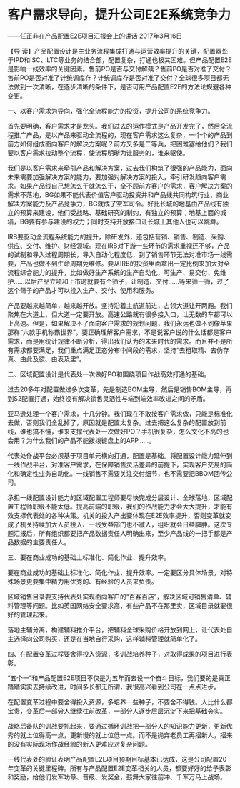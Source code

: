 # 客户需求导向，提升公司E2E系统竞争力

——任正非在产品配置E2E项目汇报会上的讲话 2017年3月16日

【导 读】产品配置设计是主业务流程集成打通与运营效率提升的关键，配置器处于IPD和ISC、LTC等业务的结合部，配置复杂，打通也极其困难。但产品配置E2E是影响一线效率的关键因素。售前PO是否与交付解藕？售前PO是否对准了交付？售前PO是否对准了计统调库存？计统调库存是否对准了交付？全球很多项目都无法做到一次清晰，在逐步清晰的条件下，是否可用产品配置E2E的方法论规避各种变更。

一、以客户需求为导向，强化全流程能力的投资，提升公司的系统竞争力。

首先要明确，客户需求才是龙头。我们过去的运作模式是产品开发完了，然后全流程推广产品，是以产品来驱动全流程的，现在客户需求这么复杂，一个个的产品到前方如何组成面向客户的解决方案呢？前方又多是二等兵，把困难塞给他们？我们要以客户需求拉动整个流程，使流程明晰为谁服务的，谁来驱使。

我们是以客户需求来牵引产品和解决方案，过去我们构筑了很强的产品能力，面向未来需要加强解决方案的能力，要加强对解决方案的投入，牵引研发趋向客户需求。如果产品线自己想怎么干就怎么干，全不顾前方客户的需求，客户解决方案的需求不落地，BG如果不能代表价值客户驱动投资并和产品线共同构筑行业、商业解决方案能力及产品竞争力，BG就成了空军司令。好比长城的地基由产品线有独立的预算来建设，他们受战略、基础研究的制约，有独立的预算；地基上面的城墙，BG要有参与建设的权力；同时支持开放接口让长城上其他人也可以跳舞。

IRB要驱动全流程系统能力的提升，除研发外，还包括营销、销售、制造、采购、供应、交付、维护、财经领域。现在IRB对下游一些环节的需求重视还不够，产品的试制和导入过程周期长，导入自动化程度低，到了销售环节无法对准市场一线需要，产品也做不到生命周期免维修。要从IRB的投资里面拿出一定比例来加大对全流程综合能力的提升，比如做好生产系统的生产自动化，可生产、易交付、免维护……以后产品立项和上市时就要有个筛子，让制造、交付……等来筛一筛，过了这个筛子的产品才可以投入生产、交付、使用和服务。

产品要越来越简单，越来越开放。坚持沿着主航道前进，占领大道让开两厢。我们聚焦在大道上，但大道一定要开放。高速公路就有很多接入口，让无数的车都可以上高速。但是，如果解决不了面向客户需求的规划问题，我们永远也做不到像苹果那样“六款手机称霸世界”。要正确理解客户需求，不是说客户说的什么话都是客户需求，而是用统计规律不断分析，得出我们认为的未来时代的需求。而且并不是所有需求都要满足，我们重点满足正态分布中间段的需求，坚持“去粗取精、去伪存真、由此及彼、由表及里”。

二、区域配置设计是代表处一次做好PO和围绕项目作战高效打通的基础。

过去20多年对配置做过多次变革，先是制造BOM主导，然后是销售BOM主导，再到S2配置打通，始终没有解决销售灵活性与端到端效率改进之间的矛盾。

亚马逊处理一个客户需求，十几分钟。我们现在不敢按客户需求做，只能是标准化去做，否则我们全乱掉了，原因就是配置太复杂。过去把这么复杂的配置放到前线，谁也搞不懂，谁来支撑代表处一次做好PO？手机很复杂，怎么文化不高的也会用？为什么我们的产品不能拨拨键盘上的APP……。

代表处作战平台必须基于项目单元横向打通，配置是基础。将配置设计能力延伸到一线作战平台，对准客户需求，在保障销售灵活差异的前提下，实现客户交易的简化和确定性业务自动化。一线销售不需要关注交付细节，也不需要把BBOM回传公司。

承担一线配置设计能力的区域配置工程师要尽快完成分层设计、全球落地，区域配置工程师职级不能太低。提高前端的职级，我们的作战能力才会大大提升，才能有效支撑代表处的各种决策。机关的投入产出要体现在E2E效率提升，否则变革就变成了机关持续加大人员投入、一线受益部门也不减人，组织就会日益臃肿。这次专题汇报后，所有组织都要把产品数据责任人明确出来，至少产品线的一把手都是产品数据的主要责任人。

三、要在商业成功的基础上标准化、简化作业、提升效率。

要在商业成功的基础上标准化、简化作业、提升效率。一定要区分具体场景，对特殊场景更要集中精力用优秀的、有经验的人员来负责。

区域销售目录要支持代表处实现面向客户的“百客百店”，解决区域可销售清单、辅料管理等问题。比如英国网络安全要求高，有些产品不在那里卖，区域目录就要很好的管理起来。

落地主辅分离，构建辅料推介平台，把辅料全球采购价格开放到网上，让代表处自主选择向公司购买，还是在当地自行采购，这样辅料管理就简单化了。

四、在配置变革过程要舍得投入资源，多训战培养种子，对取得成果的项目进行表彰。

“五个一”和产品配置E2E项目不仅是为五年而去设一个奋斗目标，我们要的是真正踏踏实实去持续改进，时间多长都无所谓，我很高兴看到公司在一点点进步。

在配置变革过程中要舍得投入资源，多培养一些种子，不要舍不得钱。人比什么都宝贵，变革后一部分人继续往前改革，一部分人逐步层层沉淀下来把基础夯实。

战略后备队的训战要抓起来，要通过循环训战把一部分人的知识能力更新，更新优秀的就上位得高一点，更新慢的就上位低一点。而不是抛弃老员工再招新人，招来的没有实际现场作战经验的新人更难应对复杂问题。

一线代表处的验证表明产品配置E2E项目预期目标基本已达成，这是公司配置20年变革的关键里程碑。所有与产品配置E2E变革相关的人员，都要好好的给予表彰和奖励，给他们发军功章、晋级、发奖金，鼓舞大家往前冲、千军万马上战场。

